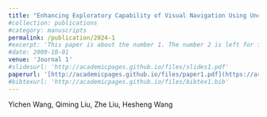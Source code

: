 ```yaml
---
title: "Enhancing Exploratory Capability of Visual Navigation Using Uncertainty of Implicit Scene Representation"
#collection: publications
#category: manuscripts
permalink: /publication/2024-1
#excerpt: 'This paper is about the number 1. The number 2 is left for future work.'
#date: 2009-10-01
venue: 'Journal 1'
#slidesurl: 'http://academicpages.github.io/files/slides1.pdf'
paperurl: '[http://academicpages.github.io/files/paper1.pdf](https://arxiv.org/abs/2411.03487)'
#bibtexurl: 'http://academicpages.github.io/files/bibtex1.bib'
---
```

Yichen Wang, Qiming Liu, Zhe Liu, Hesheng Wang
